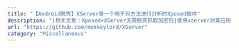 ```yaml
---
title: "【Android脱壳】XServer是一个用于对方法进行分析的Xposed插件"
description: "|相关文章：Xposed+XServer无需脱壳抓取加密包|使用xserver对某应用进行不脱壳抓加密包"
url: "https://github.com/monkeylord/XServer"
category: "Miscellaneous"
---
```

